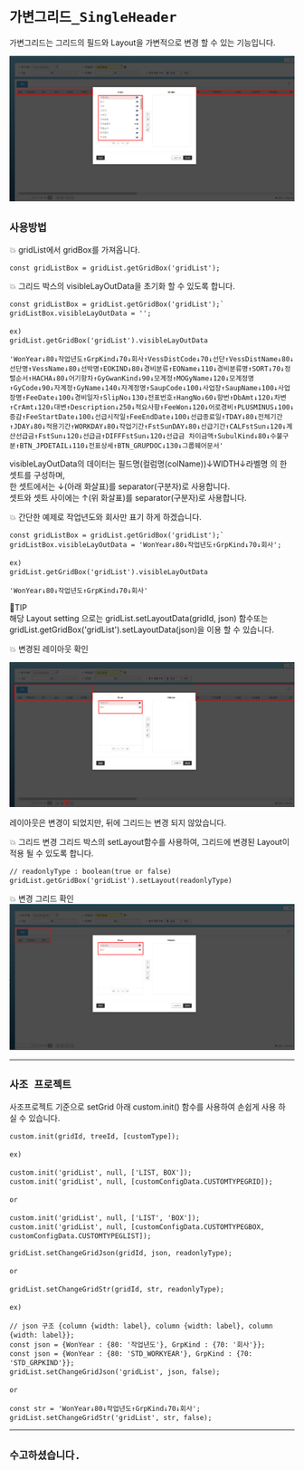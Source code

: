 # `가변그리드_SingleHeader`

가변그리드는 그리드의 필드와 Layout을 가변적으로 변경 할 수 있는 기능입니다.

![가변그리드1](./image/%EA%B0%80%EB%B3%80%EA%B7%B8%EB%A6%AC%EB%93%9C1.png)

## `사용방법`

💥 gridList에서 gridBox를 가져옵니다.

```
const gridListBox = gridList.getGridBox('gridList');
```

💥 그리드 박스의 visibleLayOutData을 초기화 할 수 있도록 합니다.

```
const gridListBox = gridList.getGridBox('gridList');`
gridListBox.visibleLayOutData = '';

ex)
gridList.getGridBox('gridList').visibleLayOutData

'WonYear↓80↓작업년도↑GrpKind↓70↓회사↑VessDistCode↓70↓선단↑VessDistName↓80↓선단명↑VessName↓80↓선박명↑EOKIND↓80↓경비분류↑EOName↓110↓경비분류명↑SORT↓70↓정렬순서↑HACHA↓80↓어기항차↑GyGwanKind↓90↓모계정↑MOGyName↓120↓모계정명↑GyCode↓90↓자계정↑GyName↓140↓자계정명↑SaupCode↓100↓사업장↑SaupName↓100↓사업장명↑FeeDate↓100↓경비일자↑SlipNo↓130↓전표번호↑HangNo↓60↓항번↑DbAmt↓120↓차변↑CrAmt↓120↓대변↑Description↓250↓적요사항↑FeeWon↓120↓어로경비↑PLUSMINUS↓100↓증감↑FeeStartDate↓100↓선급시작일↑FeeEndDate↓100↓선급종료일↑TDAY↓80↓전체기간↑JDAY↓80↓적용기간↑WORKDAY↓80↓작업기간↑FstSunDAY↓80↓선급기간↑CALFstSun↓120↓계산선급금↑FstSun↓120↓선급금↑DIFFFstSun↓120↓선급금 차이금액↑SubulKind↓80↓수불구분↑BTN_JPDETAIL↓110↓전표상세↑BTN_GRUPDOC↓130↓그룹웨어문서'

```

visibleLayOutData의 데이터는
필드명(컬럼명(colName))↓WIDTH↓라벨명 의 한 셋트를 구성하며,  
한 셋트에서는 ↓(아래 화살표)를 separator(구분자)로 사용합니다.  
셋트와 셋트 사이에는 ↑(위 화살표)를 separator(구분자)로 사용합니다.

💥 간단한 예제로 작업년도와 회사만 표기 하게 하겠습니다.

```
const gridListBox = gridList.getGridBox('gridList');`
gridListBox.visibleLayOutData = 'WonYear↓80↓작업년도↑GrpKind↓70↓회사';

ex)
gridList.getGridBox('gridList').visibleLayOutData

'WonYear↓80↓작업년도↑GrpKind↓70↓회사'
```

👀TIP  
해당 Layout setting 으로는 gridList.setLayoutData(gridId, json) 함수또는  
gridList.getGridBox('gridList').setLayoutData(json)을 이용 할 수 있습니다.

💥 변경된 레이아웃 확인

![가변그리드2](./image/%EA%B0%80%EB%B3%80%EA%B7%B8%EB%A6%AC%EB%93%9C2.png)

레이아웃은 변경이 되었지만, 뒤에 그리드는 변경 되지 않았습니다.

💥 그리드 변경
그리드 박스의 setLayout함수를 사용하여, 그리드에 변경된 Layout이 적용 될 수 있도록 합니다.

```
// readonlyType : boolean(true or false)
gridList.getGridBox('gridList').setLayout(readonlyType)
```

💥 변경 그리드 확인
![가변그리드3](./image/%EA%B0%80%EB%B3%80%EA%B7%B8%EB%A6%AC%EB%93%9C3.png)

---

## `사조 프로젝트`

사조프로젝트 기준으로 setGrid 아래 custom.init() 함수를 사용하여 손쉽게 사용 하 실 수 있습니다.

```
custom.init(gridId, treeId, [customType]);

ex)

custom.init('gridList', null, ['LIST, BOX']);
custom.init('gridList', null, [customConfigData.CUSTOMTYPEGRID]);

or

custom.init('gridList', null, ['LIST', 'BOX']);
custom.init('gridList', null, [customConfigData.CUSTOMTYPEGBOX, customConfigData.CUSTOMTYPEGLIST]);
```

```
gridList.setChangeGridJson(gridId, json, readonlyType);

or

gridList.setChangeGridStr(gridId, str, readonlyType);

ex)

// json 구조 {column {width: label}, column {width: label}, column {width: label}};
const json = {WonYear : {80: '작업년도'}, GrpKind : {70: '회사'}};
const json = {WonYear : {80: 'STD_WORKYEAR'}, GrpKind : {70: 'STD_GRPKIND'}};
gridList.setChangeGridJson('gridList', json, false);

or

const str = 'WonYear↓80↓작업년도↑GrpKind↓70↓회사';
gridList.setChangeGridStr('gridList', str, false);
```

---

## `수고하셨습니다.`

